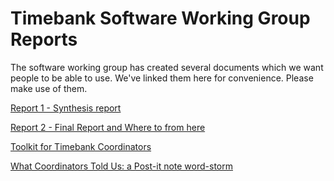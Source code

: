 # Timebank Software Working Group Reports

The software working group has created several documents which we want people to be able to use. We've linked them here for convenience. Please make use of them. 

[Report 1 - Synthesis report](https://docs.google.com/presentation/d/152okNHWq7K34xJ1aGK49Zz8u9JYX8aIo/edit?usp=sharing&ouid=108625746188823131832&rtpof=true&sd=true)

[Report 2 - Final Report and Where to from here](https://docs.google.com/document/d/1zMf8cLhn89pYWg6f0wlX7cmVYCGHny5mImWUSfggLMk/edit?usp=sharing)

[Toolkit for Timebank Coordinators](https://fyodorovich.github.io/Timebank-Toolkit/)

[What Coordinators Told Us: a Post-it note word-storm](https://miro.com/app/board/o9J_lp51w5w=/)
